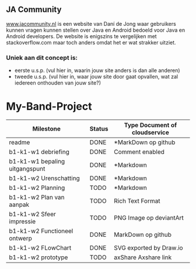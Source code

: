 ## JA Community
www.jacommunity.nl is een website van Daní de Jong waar gebruikers kunnen vragen kunnen stellen over Java en Android bedoeld voor Java en Android developers.
De website is enigszins te vergelijken met stackoverflow.com maar toch anders omdat het er wat strakker uitziet.

### Uniek aan dit concept is: 
 * eerste u.s.p. (vul hier in, waarin jouw site anders is dan alle anderen)
 * tweede u.s.p. (vul hier in, waar jouw site door gaat opvallen, wat zal iedereen onthouden van jouw site?)


# My-Band-Project
| Milestone                     |	Status |	Type Document of cloudservice         |
| ------------------------------| ------ | ---------------------------------------|
| readme	                      | DONE   |  *MarkDown op github                   |
| b1-k1-w1 debriefing	          | DONE   |  Comment enabled                       |
| b1-k1-w1 bepaling uitgangspunt|	DONE   |  *Markdown                             |
| b1-k1-w2 Urenschatting	      | DONE	 |  *Markdown                             |
| b1-k1-w2 Planning	            | TODO	 |  *Markdown                             |
| b1-k1-w2 Plan van aanpak	    | TODO   |	Rich Text Format                      |
| b1-k1-w2 Sfeer impressie	    | TODO   |	PNG Image op deviantArt               |
| b1-k1-w2 Functioneel ontwerp	| DONE   |	MarkDown op github                    |
| b1-k1-w2 FLowChart	          | DONE   |	SVG exported by Draw.io               |
| b1-k1-w2 prototype	          | TODO   |	axShare	Axshare link                  |
